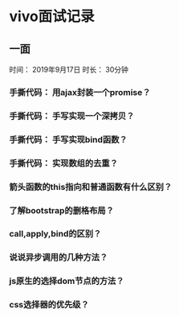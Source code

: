 # vivo面试记录

## 一面
时间： 2019年9月17日
时长： 30分钟

### 手撕代码： 用ajax封装一个promise？

### 手撕代码： 手写实现一个深拷贝？

### 手撕代码： 手写实现bind函数？

### 手撕代码： 实现数组的去重？

### 箭头函数的this指向和普通函数有什么区别？

### 了解bootstrap的删格布局？

### call,apply,bind的区别？

### 说说异步调用的几种方法？

### js原生的选择dom节点的方法？

### css选择器的优先级？




